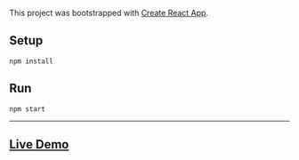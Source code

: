This project was bootstrapped with [Create React App](https://github.com/facebook/create-react-app).

## Setup

```
npm install
```

## Run

```
npm start
```

---

## [Live Demo](https://test-calendar-pi.vercel.app/)
